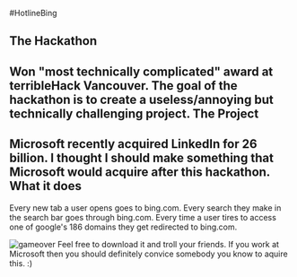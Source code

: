 #HotlineBing

The Hackathon
-------------
Won "most technically complicated" award at terribleHack Vancouver. The goal of the hackathon is to create a useless/annoying but technically challenging project.
The Project
-------------
Microsoft recently acquired LinkedIn for 26 billion. I thought I should make something that Microsoft would acquire after this hackathon.
What it does
-------------
Every new tab a user opens goes to bing.com. Every search they make in the search bar goes through bing.com. Every time a user tires to access one of google's 186 domains they get redirected to bing.com.

![gameover](http://i.imgur.com/zwXtt93.jpg)
Feel free to download it and troll your friends. If you work at Microsoft then you should definitely convice somebody you know to aquire this. :)

